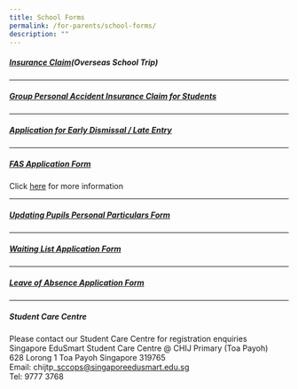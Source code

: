 ```yaml
---
title: School Forms
permalink: /for-parents/school-forms/
description: ""
---
```

##### **[Insurance Claim](https://onlinetravelclaim.income.com.sg/travel-claim-web/travel)(Overseas School Trip)**
****
##### **[Group Personal Accident Insurance Claim for Students](https://studentgpa.incomegroupins.com.sg/#/dashboard)**
****
##### **[Application for Early Dismissal / Late Entry](/files/Early-Dismissal-Form_Aug2021.pdf)**
****
##### **[FAS Application Form](/files/moe%20fas%20application%20form%20-%20oct%202023.pdf)**  
Click [here](https://www.moe.gov.sg/financial-matters/financial-assistance.) for more information

****
##### **[Updating Pupils Personal Particulars Form](/files/Updating_Pupils_Personal_Particulars_Form.pdf)**
****
##### **[Waiting List Application Form](https://form.gov.sg/61e755d86794960014163445)**
****
##### **[Leave of Absence Application Form](https://form.gov.sg/60b9aedef7c4df0012115bf1)**
****
##### **Student Care Centre**  
Please contact our Student Care Centre for registration enquiries  
Singapore EduSmart Student Care Centre @ CHIJ Primary (Toa Payoh)  
628 Lorong 1 Toa Payoh Singapore 319765  
Email: chijtp\_sccops@singaporeedusmart.edu.sg  
Tel: 9777 3768